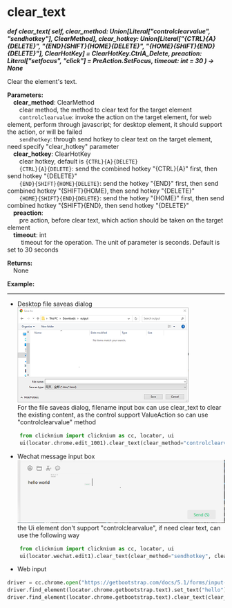 # clear_text
***def clear_text(
        self,
        clear_method: Union[Literal["controlclearvalue", "sendhotkey"], ClearMethod],
        clear_hotkey: Union[Literal["{CTRL}{A}{DELETE}", "{END}{SHIFT}{HOME}{DELETE}", "{HOME}{SHIFT}{END}{DELETE}"], ClearHotKey] = ClearHotKey.CtrlA_Delete,
        preaction: Literal["setfocus", "click"] = PreAction.SetFocus,
        timeout: int = 30
    ) -> None***  

Clear the element's text.

**Parameters:**  
     &emsp;**clear_method**: ClearMethod  
        &emsp;&emsp;clear method, the method to clear text for the target element  
        &emsp;&emsp;`controlclearvalue`: invoke the action on the target element, for web element, perform through javascript; for desktop element, it should support the action, or will be failed    
        &emsp;&emsp;`sendhotkey`:  through send hotkey to clear text on the target element, need specify "clear_hotkey" parameter  
    &emsp;**clear_hotkey**: ClearHotKey  
        &emsp;&emsp;clear hotkey, default is `{CTRL}{A}{DELETE}`  
        &emsp;&emsp;`{CTRL}{A}{DELETE}`: send the combined hotkey "{CTRL}{A}" first, then send hotkey "{DELETE}"  
        &emsp;&emsp;`{END}{SHIFT}{HOME}{DELETE}`: send the hotkey "{END}" first, then send combined hotkey "{SHIFT}{HOME}, then send hotkey "{DELETE}"  
        &emsp;&emsp;`{HOME}{SHIFT}{END}{DELETE}`: send the hotkey "{HOME}" first, then send combined hotkey "{SHIFT}{END}, then send hotkey "{DELETE}"  
    &emsp;**preaction**:  
        &emsp;&emsp;pre action, before clear text, which action should be taken on the target element   
    &emsp;**timeout**: int  
        &emsp;&emsp; timeout for the operation. The unit of parameter is seconds. Default is set to 30 seconds  

**Returns:**  
    &emsp;None

**Example:**
***
- Desktop file saveas dialog   
![sample1](../../../img/clear_text_sample1.png)  
For the file saveas dialog, filename input box can use clear_text to clear the existing content,
as the control support ValueAction so can use "controlclearvalue" method


```python
    from clicknium import clicknium as cc, locator, ui  
    ui(locator.chrome.edit_1001).clear_text(clear_method="controlclearvalue")
```

- Wechat message input box  
![sample1](../../../img/clear_text_sample2.png)  
the Ui element don't support "controlclearvalue", if need clear text, can use the following way  

```python
    from clicknium import clicknium as cc, locator, ui  
    ui(locator.wechat.edit1).clear_text(clear_method="sendhotkey", clear_hotkey="{CTRL}{A}{DELETE}", preaction="click")

```

- Web input
```python
driver = cc.chrome.open("https://getbootstrap.com/docs/5.1/forms/input-group/")
driver.find_element(locator.chrome.getbootstrap.text).set_text("hello")
driver.find_element(locator.chrome.getbootstrap.text).clear_text(clear_method=ClearMethod.ControlClearValue)

```